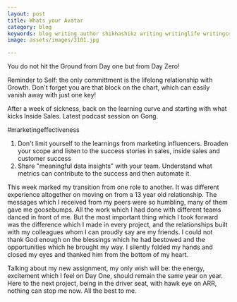 ```yaml
---
layout: post
title: Whats your Avatar
category: blog
keywords: blog writing author shikhashikz writing writinglife writingcommunity dailyblogpost dailyblogpostchallenge marketing abm
image: assets/images/3101.jpg

---
```

You do not hit the Ground from Day one but from Day Zero!

Reminder to Self: the only committment is the lifelong relationship with Growth. Don't forget you are that block on the chart, which can easily vanish away with just one key!

After a week of sickness, back on the learning curve and starting with what kicks Inside Sales. Latest podcast session on Gong.

#marketingeffectiveness
1. Don't limit yourself to the learnings from marketing influencers. Broaden your scope and listen to the success stories in sales, inside sales and customer success
2. Share "meaningful data insights" with your team. Understand what metrics can contribute to the success and then automate it.

This week marked my transition from one role to another. It was different experience altogether on moving on from a 13 year old relationship. The messages which I received from my peers were so humbling, many of them gave me goosebumps. All the work which I had done with different teams danced in front of me. But the most important thing which I took forward was the difference which I made in every project, and the relationships built with my colleagues whom I can proudly say are my friends. I could not thank God enough on the blessings which he had bestowed and the opportunities which he brought my way. I silently folded my hands and closed my eyes and thanked him from the bottom of my heart.

Talking about my new assignment, my only wish will be: the energy, excitement which I feel on Day One, should remain the same year on year. Here to the next project, being in the driver seat, with hawk eye on ARR, nothing can stop me now. All the best to me.



